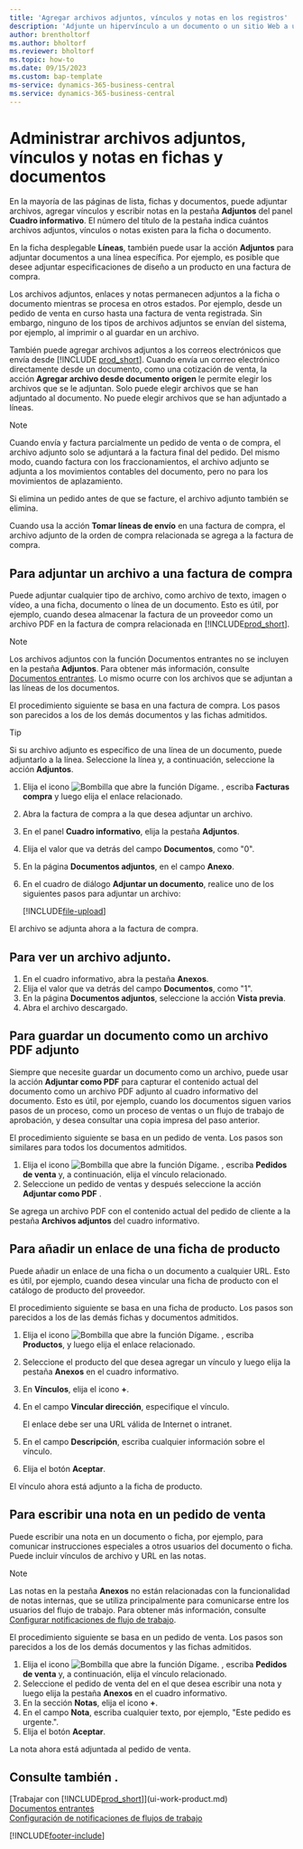 ```yaml
---
title: 'Agregar archivos adjuntos, vínculos y notas en los registros'
description: 'Adjunte un hipervínculo a un documento o un sitio Web a un registro específico, como un documento de cliente.'
author: brentholtorf
ms.author: bholtorf
ms.reviewer: bholtorf
ms.topic: how-to
ms.date: 09/15/2023
ms.custom: bap-template
ms-service: dynamics-365-business-central
ms.service: dynamics-365-business-central
---
```

# Administrar archivos adjuntos, vínculos y notas en fichas y documentos

En la mayoría de las páginas de lista, fichas y documentos, puede adjuntar archivos, agregar vínculos y escribir notas en la pestaña **Adjuntos** del panel **Cuadro informativo**. El número del título de la pestaña indica cuántos archivos adjuntos, vínculos o notas existen para la ficha o documento.

En la ficha desplegable **Líneas**, también puede usar la acción **Adjuntos** para adjuntar documentos a una línea específica. Por ejemplo, es posible que desee adjuntar especificaciones de diseño a un producto en una factura de compra.

Los archivos adjuntos, enlaces y notas permanecen adjuntos a la ficha o documento mientras se procesa en otros estados. Por ejemplo, desde un pedido de venta en curso hasta una factura de venta registrada. Sin embargo, ninguno de los tipos de archivos adjuntos se envían del sistema, por ejemplo, al imprimir o al guardar en un archivo.

También puede agregar archivos adjuntos a los correos electrónicos que envía desde [!INCLUDE [prod_short](includes/prod_short.md)]. Cuando envía un correo electrónico directamente desde un documento, como una cotización de venta, la acción **Agregar archivo desde documento origen** le permite elegir los archivos que se le adjuntan. Solo puede elegir archivos que se han adjuntado al documento. No puede elegir archivos que se han adjuntado a líneas.

> [!NOTE]
> Cuando envía y factura parcialmente un pedido de venta o de compra, el archivo adjunto solo se adjuntará a la factura final del pedido. Del mismo modo, cuando factura con los fraccionamientos, el archivo adjunto se adjunta a los movimientos contables del documento, pero no para los movimientos de aplazamiento.
>
> Si elimina un pedido antes de que se facture, el archivo adjunto también se elimina.
>
> Cuando usa la acción **Tomar líneas de envío** en una factura de compra, el archivo adjunto de la orden de compra relacionada se agrega a la factura de compra.

## Para adjuntar un archivo a una factura de compra

Puede adjuntar cualquier tipo de archivo, como archivo de texto, imagen o vídeo, a una ficha, documento o línea de un documento. Esto es útil, por ejemplo, cuando desea almacenar la factura de un proveedor como un archivo PDF en la factura de compra relacionada en [!INCLUDE[prod_short](includes/prod_short.md)].

> [!NOTE]
> Los archivos adjuntos con la función Documentos entrantes no se incluyen en la pestaña **Adjuntos**. Para obtener más información, consulte [Documentos entrantes](across-income-documents.md). Lo mismo ocurre con los archivos que se adjuntan a las líneas de los documentos.

El procedimiento siguiente se basa en una factura de compra. Los pasos son parecidos a los de los demás documentos y las fichas admitidos.

> [!TIP]
> Si su archivo adjunto es específico de una línea de un documento, puede adjuntarlo a la línea. Seleccione la línea y, a continuación, seleccione la acción **Adjuntos**.

1. Elija el icono ![Bombilla que abre la función Dígame.](media/ui-search/search_small.png "Dígame qué desea hacer") , escriba **Facturas compra** y luego elija el enlace relacionado.
2. Abra la factura de compra a la que desea adjuntar un archivo.
3. En el panel **Cuadro informativo**, elija la pestaña **Adjuntos**.
4. Elija el valor que va detrás del campo **Documentos**, como "0".
5. En la página **Documentos adjuntos**, en el campo **Anexo**.
6. En el cuadro de diálogo **Adjuntar un documento**, realice uno de los siguientes pasos para adjuntar un archivo:

   [!INCLUDE[file-upload](includes/file-upload.md)]

El archivo se adjunta ahora a la factura de compra.

## Para ver un archivo adjunto.

1. En el cuadro informativo, abra la pestaña **Anexos**.
2. Elija el valor que va detrás del campo **Documentos**, como "1".
3. En la página **Documentos adjuntos**, seleccione la acción **Vista previa**.
4. Abra el archivo descargado.

## Para guardar un documento como un archivo PDF adjunto

Siempre que necesite guardar un documento como un archivo, puede usar la acción **Adjuntar como PDF** para capturar el contenido actual del documento como un archivo PDF adjunto al cuadro informativo del documento. Esto es útil, por ejemplo, cuando los documentos siguen varios pasos de un proceso, como un proceso de ventas o un flujo de trabajo de aprobación, y desea consultar una copia impresa del paso anterior.

El procedimiento siguiente se basa en un pedido de venta. Los pasos son similares para todos los documentos admitidos.

1. Elija el icono ![Bombilla que abre la función Dígame.](media/ui-search/search_small.png "Dígame qué desea hacer") , escriba **Pedidos de venta** y, a continuación, elija el vínculo relacionado.
2. Seleccione un pedido de ventas y después seleccione la acción **Adjuntar como PDF** .

Se agrega un archivo PDF con el contenido actual del pedido de cliente a la pestaña **Archivos adjuntos** del cuadro informativo.

## Para añadir un enlace de una ficha de producto

Puede añadir un enlace de una ficha o un documento a cualquier URL. Esto es útil, por ejemplo, cuando desea vincular una ficha de producto con el catálogo de producto del proveedor.

El procedimiento siguiente se basa en una ficha de producto. Los pasos son parecidos a los de las demás fichas y documentos admitidos.

1. Elija el icono ![Bombilla que abre la función Dígame.](media/ui-search/search_small.png "Dígame qué desea hacer") , escriba **Productos**, y luego elija el enlace relacionado.
2. Seleccione el producto del que desea agregar un vínculo y luego elija la pestaña **Anexos** en el cuadro informativo.
3. En **Vínculos**, elija el icono **+**.
4. En el campo **Vincular dirección**, especifique el vínculo.

    El enlace debe ser una URL válida de Internet o intranet.

5. En el campo **Descripción**, escriba cualquier información sobre el vínculo.  
6. Elija el botón **Aceptar**.

El vínculo ahora está adjunto a la ficha de producto.  

## Para escribir una nota en un pedido de venta

Puede escribir una nota en un documento o ficha, por ejemplo, para comunicar instrucciones especiales a otros usuarios del documento o ficha. Puede incluir vínculos de archivo y URL en las notas.

> [!NOTE]
> Las notas en la pestaña **Anexos** no están relacionadas con la funcionalidad de notas internas, que se utiliza principalmente para comunicarse entre los usuarios del flujo de trabajo. Para obtener más información, consulte [Configurar notificaciones de flujo de trabajo](across-setting-up-workflow-notifications.md).

El procedimiento siguiente se basa en un pedido de venta. Los pasos son parecidos a los de los demás documentos y las fichas admitidos.

1. Elija el icono ![Bombilla que abre la función Dígame.](media/ui-search/search_small.png "Dígame qué desea hacer") , escriba **Pedidos de venta** y, a continuación, elija el vínculo relacionado.
2. Seleccione el pedido de venta del en el que desea escribir una nota y luego elija la pestaña **Anexos** en el cuadro informativo.
3. En la sección **Notas**, elija el icono **+**.
4. En el campo **Nota**, escriba cualquier texto, por ejemplo, "Este pedido es urgente.".
5. Elija el botón **Aceptar**.

La nota ahora está adjuntada al pedido de venta.

## Consulte también .  
[Trabajar con [!INCLUDE[prod_short](includes/prod_short.md)]](ui-work-product.md)  
[Documentos entrantes](across-income-documents.md)  
[Configuración de notificaciones de flujos de trabajo](across-setting-up-workflow-notifications.md)  


[!INCLUDE[footer-include](includes/footer-banner.md)]
